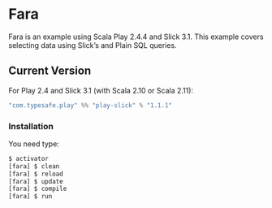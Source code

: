 # Fara

Fara is an example using Scala Play 2.4.4 and Slick 3.1.
This example covers selecting data using Slick’s and Plain SQL queries.

## Current Version

For Play 2.4 and Slick 3.1 (with Scala 2.10 or Scala 2.11):

```scala
"com.typesafe.play" %% "play-slick" % "1.1.1"
```

### Installation

You need type:


```sh
$ activator
[fara] $ clean
[fara] $ reload
[fara] $ update
[fara] $ compile
[fara] $ run
```